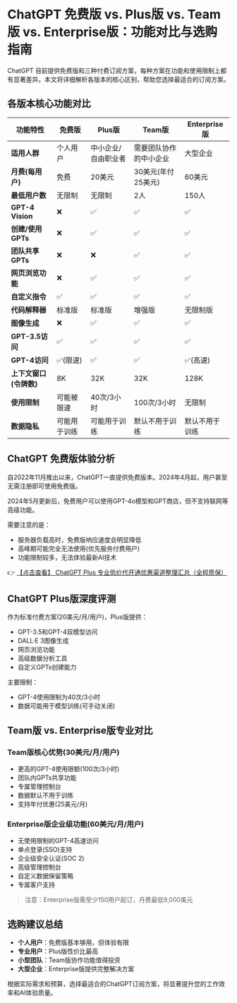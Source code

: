 # ChatGPT 免费版 vs. Plus版 vs. Team版 vs. Enterprise版：功能对比与选购指南

ChatGPT 目前提供免费版和三种付费订阅方案，每种方案在功能和使用限制上都有显著差异。本文将详细解析各版本的核心区别，帮助您选择最适合的订阅方案。

## 各版本核心功能对比

| 功能特性               | 免费版       | Plus版       | Team版       | Enterprise版 |
|------------------------|--------------|--------------|--------------|--------------|
| **适用人群**           | 个人用户     | 中小企业/自由职业者 | 需要团队协作的中小企业 | 大型企业     |
| **月费(每用户)**       | 免费         | 20美元       | 30美元(年付25美元) | 60美元       |
| **最低用户数**         | 无限制       | 无限制       | 2人          | 150人        |
| **GPT-4 Vision**       | ❌           | ✅           | ✅           | ✅           |
| **创建/使用GPTs**      | ❌           | ✅           | ✅           | ✅           |
| **团队共享GPTs**       | ❌           | ❌           | ✅           | ✅           |
| **网页浏览功能**       | ❌           | ✅           | ✅           | ✅           |
| **自定义指令**         | ✅           | ✅           | ✅           | ✅           |
| **代码解释器**         | 标准版       | 标准版       | 增强版       | 无限制版     |
| **图像生成**           | ❌           | ✅           | ✅           | ✅           |
| **GPT-3.5访问**        | ✅           | ✅           | ✅           | ✅           |
| **GPT-4访问**          | ✅(限速)     | ✅           | ✅           | ✅(高速)     |
| **上下文窗口(令牌数)** | 8K           | 32K          | 32K          | 128K         |
| **使用限制**           | 可能被限速   | 40次/3小时   | 100次/3小时  | 无限制       |
| **数据隐私**           | 可能用于训练 | 可能用于训练 | 默认不用于训练 | 默认不用于训练 |

## ChatGPT 免费版体验分析

自2022年11月推出以来，ChatGPT一直提供免费版本。2024年4月起，用户甚至无需注册即可使用免费版。

2024年5月更新后，免费用户可以使用GPT-4o模型和GPT商店，但不支持联网等高级功能。

需要注意的是：
- 服务器负载高时，免费版响应速度会明显降低
- 高峰期可能完全无法使用(优先服务付费用户)
- 功能限制较多，无法体验最新AI技术

👉 [【点击查看】 ChatGPT Plus 专业低价代开通优惠渠道整理汇总（全程质保）](https://bit.ly/DaiKai)

## ChatGPT Plus版深度评测

作为标准付费方案(20美元/月/用户)，Plus版提供：
- GPT-3.5和GPT-4双模型访问
- DALL·E 3图像生成
- 网页浏览功能
- 高级数据分析工具
- 自定义GPTs创建能力

主要限制：
- GPT-4使用限制为40次/3小时
- 数据可能用于模型训练(可手动关闭)

## Team版 vs. Enterprise版专业对比

### Team版核心优势(30美元/月/用户)
- 更高的GPT-4使用限额(100次/3小时)
- 团队内GPTs共享功能
- 专属管理控制台
- 数据默认不用于训练
- 支持年付优惠(25美元/月)

### Enterprise版企业级功能(60美元/月/用户)
- 无使用限制的GPT-4高速访问
- 单点登录(SSO)支持
- 企业级安全认证(SOC 2)
- 高级管理控制台
- 自定义数据保留策略
- 专属客户支持

> 注意：Enterprise版需至少150用户起订，月费最低9,000美元

## 选购建议总结

- **个人用户**：免费版基本够用，但体验有限
- **专业用户**：Plus版性价比最高
- **小型团队**：Team版协作功能值得投资
- **大型企业**：Enterprise版提供完整解决方案

根据实际需求和预算，选择最适合的ChatGPT订阅方案，将显著提升您的工作效率和AI体验质量。